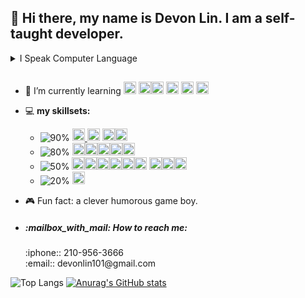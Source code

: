 
## 👋 Hi there, my name is Devon Lin. I am a self-taught developer.
   <details>
      <summary> I Speak Computer Language </summary>
  
<a href="https://www.convertbinary.com/to-text/" target="_blank">:sound:  01101000 01101001 00100000 01110100 01101000 01100101 01110010 01100101 00101100 00100000 01101101 01111001 00100000 01101110 01100001 01101101 01100101 00100000 01101001 01110011 00100000 01001011 01100101 01110110 01101001 01101110 00100000 01001100 01101001 01101110 00101110 00100000 01001001 00100000 01100001 01101101 00100000 01100001 00100000 01110011 01100101 01101100 01100110 00101101 01110100 01100001 01110101 01100111 01101000 01110100 00100000 01100100 01100101 01110110 01100101 01101100 01101111 01110000 01100101 01110010 00101110</a>
   </details>
   
##
- :pencil: I’m currently learning <a href='https://leetcode.com/'><img src='https://github.com/devonlin101/devonlin101/assets/91753702/5dedd2a8-6ab0-472f-a75c-592c4ff33a68' title='leetcode' height='20' width='20' /></a> <a href='https://linuxjourney.com/'><img src='https://devicons.railway.app/i/tux.svg' width='20' height='20' title='linux'></a><a href='https://cmake.org/'><img src='https://devicons.railway.app/i/cmake.svg' title='cmake' height='20' width='20' /></a> <a href='https://www.learncpp.com/'><img src='https://devicons.railway.app/i/cplusplus.png' width='20' height='20' title='c++'></a>    <a href='https://www.rust-lang.org/' target='_blank'><img src='https://www.rust-lang.org/logos/rust-logo-64x64.png' width='20' height='20'/></a> <a href='https://www.hacker101.com/resources#2' target='_blank'><img src="https://img.icons8.com/fluent/48/000000/hacker.png" width='20' height='20'/></a>
  
  
 
-  💻 **my skillsets:**
   - ![90%](https://progress-bar.dev/90/)  <a href="https://html.spec.whatwg.org/multipage/"> <img src="https://img.icons8.com/external-tal-revivo-shadow-tal-revivo/48/000000/external-html-5-is-a-software-solution-stack-that-defines-the-properties-and-behaviors-of-web-page-logo-shadow-tal-revivo.png" width="20" height="20"/> </a><a href="https://www.w3schools.com/css/"> <img src="https://img.icons8.com/color/48/000000/css3.png" width='20' height='20'/></a>
  <a href='https://sass-lang.com/'><img src='https://icongr.am/devicon/sass-original.svg?size=35&color=currentColor' width="20" height="20" /></a><a href='https://tailwindcss.com/'><img src='https://bourhaouta.gallerycdn.vsassets.io/extensions/bourhaouta/tailwindshades/0.0.5/1592520164095/Microsoft.VisualStudio.Services.Icons.Default' width='20' height='20'></a>
   - ![80%](https://progress-bar.dev/80/)     <a href='https://developer.mozilla.org/en-US/docs/Web/JavaScript' target='_blank'><img src='https://icongr.am/devicon/javascript-original.svg?size=35&color=currentColor' width="20" height="20"/></a><a href='https://www.typescriptlang.org/' target='_blank'><img src='https://icongr.am/devicon/typescript-original.svg?size=35&color=currentColor' width="20" height="20" /></a><a href='https://nextjs.org/' target='_blank'><img src='https://github.com/devonlin101/devonlin101/assets/91753702/93174553-62c7-430a-9856-f3ca0985598b' width="20" height="20" /></a><a href='https://neovim.io/'><img src='https://www.vectorlogo.zone/logos/neovimio/neovimio-icon.svg' height='20' width='20'/></a><a href='https://git-scm.com/' target='_blank'><img src="https://img.icons8.com/color/48/000000/git.png" width='20' height='20'/></a>
   - ![50%](https://progress-bar.dev/50/)     <a href='https://www.mongodb.com/' target='_blank'><img src='https://icongr.am/devicon/mongodb-original.svg?size=35&color=currentColor' width="20" height="20" /></a><a href='https://www.postgresql.org/' target='_blank'><img src='https://devicons.railway.app/i/postgresql.svg' height='20' width='20' /></a><a href='https://firebase.google.com/?gclid=Cj0KCQjwh_eFBhDZARIsALHjIKfNpJY6qC7xRBu3x8zNIKJTQmRVrVSDacx35JPpgF1737_NTGoic0UaAsLWEALw_wcB&gclsrc=aw.ds' target='_blank'><img src="https://img.icons8.com/color/48/000000/firebase.png" width='20' height='20'/></a><a href='https://www.prisma.io/'><img src='https://devicons.railway.app/i/prisma-light.svg' height='20' width='20' /></a><a href='https://www.linux.org/' target='_blank'><img src='https://icongr.am/devicon/linux-original.svg?size=36&color=currentColor' width="20" height="20" /></a><a href='http://www.gnu.org/software/bash/' target='_blank'><img src="https://img.icons8.com/plasticine/100/000000/bash.png" width='20' height='20'/></a> <a href='https://nodejs.org/en/' target='_blank'><img src='https://icongr.am/devicon/nodejs-original.svg?size=36&color=currentColor' width="20" height="20" /></a><a href='https://www.learncpp.com/'><img src='https://devicons.railway.app/i/cplusplus.png' width='20' height='20' title='c++'></a><a href='https://www.rust-lang.org/' target='_blank'><img src='https://www.rust-lang.org/logos/rust-logo-64x64.png' width='20' height='20'/></a>
   - ![20%](https://progress-bar.dev/20/)     <a href='https://www.hacker101.com/resources#2' target='_blank'><img src="https://img.icons8.com/fluent/48/000000/hacker.png" width='20' height='20'/></a>

-  :video_game: Fun fact: a clever humorous game boy.
-  <h5> :mailbox_with_mail: How to reach me:</h5> 
   :iphone:: 210-956-3666<br/>
   :email:: devonlin101@gmail.com 

![Top Langs](https://github-readme-stats.vercel.app/api/top-langs/?username=devonlin101&theme=chartreuse-dark&bg_color=22272e)
[![Anurag's GitHub stats](https://github-readme-stats.vercel.app/api?username=devonlin101&show_icons=true&theme=chartreuse-dark&bg_color=22272e)](https://github.com/anuraghazra/github-readme-stats)
<!--
**devonlin/devonlin** is a ✨ _special_ ✨ repository because its `README.md` (this file) appears on your GitHub profile.

////////////////////////////////////////////////////
- 👯 I’m looking to collaborate on ...
- 🤔 I’m looking for help with ...
- 💬 Ask me about ...
- 😄 Pronouns: 
-->
